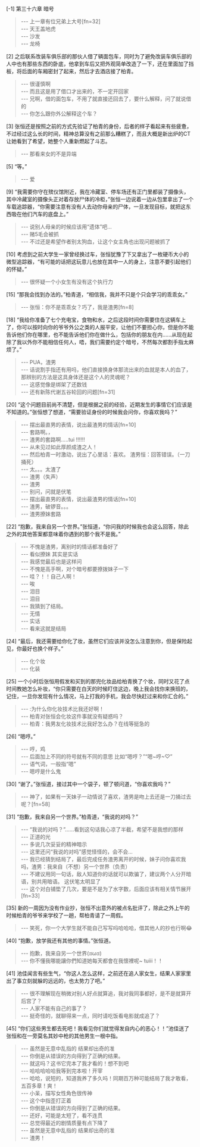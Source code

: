 
[-1] 第三十六章 暗号
>--- 上一章有位兄弟上大号[fn=32]<br>
>--- 天王盖地虎<br>
>--- 沙发<br>
>--- 龙椅<br>

[2] 之后联系改装车俱乐部的那伙人借了辆面包车，同时为了避免改装车俱乐部的人中也有那些东西的卧底，他拿到车后又把外观简单改造了一下，还在里面加了挡板，将后面的车厢密封了起来，然后才去酒店接了柏青。
>--- 很谨慎啊<br>
>--- 而且这是用了借口才出来的，不一定开回家<br>
>--- 兄啊，借的面包车，不用了就直接还回去了，要什么解释，问了就说借的<br>
>--- 你怎么跟你外公解释这个车？<br>

[3] 张恒还是按照之前的方式先验证了柏青的身份，后者的样子看起来有些疲惫，不过经过这么长的时间，精神总算没有之前那么糟糕了，而且大概是新出炉的CT让她看到了希望，她整个人重新燃起了斗志。
>--- 那看来女的不是异端<br>

[5] “等。”
>--- 爱<br>

[9] “我需要你守在殡仪馆附近，我在冷藏室、停车场还有正门里都装了摄像头，其中冷藏室的摄像头正对着存放尸体的冷柜，”张恒一边说着一边从包里拿出了一个车载追踪器，“你需要注意有没有人去动你母亲的尸体，一旦发现目标，就把这东西吸在他们汽车的底盘上。”
>--- 说别人母亲的时候应该用“遗体”吧...<br>
>--- 赌5毛会被抓<br>
>--- 不过还是希望作者别太狗血，让这个女主角也出现问题被抓了<br>

[10] 考虑到之前大学生一家曾经换过车，张恒犹豫了下又拿出了一枚硬币大小的微型追踪器，“有可能的话把这玩意儿也放在其中一人的身上，注意不要引起他们的怀疑。”
>--- 很怀疑一个小女生有没有这个执行力<br>

[15] “那我会找到办法的。”柏青道，“相信我，我并不只是个只会学习的乖乖女。”
>--- 张恒：你不是乖乖女？巧了，我是渣男[fn=8]<br>

[18] “我给你准备了七个充电宝，食物和水，之后这段时间你需要住在这辆车上了，你可以按时向你的爷爷外公之类的人报平安，让他们不要担心你，但是你不能告诉他们你在哪里，也不能告诉他们你在做什么，包括你的朋友在内……从现在起除了我以外你不能相信任何人，唔，我们需要约定个暗号，不然每次都割手指太麻烦了。”
>--- PUA，渣男<br>
>--- 话说割手指还有用吗，他们直接换身体那流出来的血就是本人的血了，那辨别的方法是这具身体还是这个人的灵魂呢？<br>
>--- 这感觉像是绑架了还数钱<br>
>--- 还有新陈代谢五谷轮回的问题[fn=31]<br>

[20] “这个问题目前尚不清楚，但是根据之前的经验，近期发生的事情它们应该是不知道的。”张恒想了想道，“需要验证身份的时候我会问你，你喜欢我吗？”
>--- 摆出最直男的表情，说出最渣男的情话[fn=10]<br>
>--- 套路啊。，<br>
>--- 渣男的套路啊.....tui !!!!!!<br>
>--- 从未见过如此厚颜成渣之人！<br>
>--- 然后柏青一时激动，说出了心里话：喜欢。
渣男恒：回答错误。（一刀捅死）<br>
>--- 太。。。太渣了<br>
>--- 渣男（失声）<br>
>--- 渣男<br>
>--- 别问，问就是伏笔<br>
>--- 摆出最直男的表情，说出最渣男的情话[fn=10]<br>
>--- 渣男，破锣音。。。<br>
>--- 渣男撩妹套路<br>

[22] “抱歉，我来自另一个世界。”张恒道，“你问我的时候我也会这么回答，除此之外的其他答案都意味着你遇到的那个我不是我。”
>--- 不愧是渣男，离别时的情话都准备好了<br>
>--- 看似撩妹  其实是实话<br>
>--- 我感觉最后也是这样问<br>
>--- 不愧是高手啊，对个暗号都要撩拨妹子一下<br>
>--- 哇？！！自己人啊！<br>
>--- 唉<br>
>--- 泪目<br>
>--- 泪目<br>
>--- 我猜到了结局。<br>
>--- 无情<br>
>--- 实话<br>
>--- 看来这就是结局<br>

[24] “最后，我还需要给你化了妆，虽然它们应该并没怎么注意到你，但是保险起见，你最好也换个样子。”
>--- 化个妆<br>
>--- 化装<br>

[25] 一个小时后张恒用假发和买到的那兜化妆品给柏青换了个妆，同时又花了点时间教她怎么补妆，“你只需要在白天的时候盯住这边，晚上我会找你来换班的，记住，一旦你发现有什么情况，马上打我的手机，我会尽快赶过来和你汇合的。”
>--- :为什么你化妆技术比我还好啊！<br>
>--- 柏青对张恒会化妆这件事就没有疑惑吗？<br>
>--- 柏青：我男友化妆技术比我好怎么办？在线等挺急的<br>

[26] “嗯哼。”
>--- 哼，鸡<br>
>--- 后面加上不同的符号就有不同的意思
比如“嗯哼？”“嗯~哼~♡”<br>
>--- 语气词，一般指“嗯”<br>
>--- 嗯哼是什么鬼<br>

[30] “谢了。”张恒道，接过其中一个袋子，顿了顿问道，“你喜欢我吗？”
>--- 神了，如果有一天妹子一动情说了喜欢，渣男是吻上去还是一刀捅过去呢？[fn=58]<br>

[31] “抱歉，我来自另一个世界。”柏青道，“我说的对吗？”
>--- “我说的对吗？”……看到这句话我心凉了半截，希望不是我想的那样<br>
>--- 正道的光<br>
>--- 多说几次妥妥的精神暗示<br>
>--- 这里还问“我说的对吗”感觉怪怪的，会不会…<br>
>--- 我已经猜到结局了，最后完成任务渣男离开的时候，妹子问你喜欢我吗，渣男：我来自（不想）另一个世界（负责）<br>
>--- 不建议用同一句话，敌人知道你的话就可以欺骗了，建议两个人分开暗语，别共用暗语。  这伏笔太明显了<br>
>--- 这个对白铺垫了几次，要是不是为了水字数，后面应该有相关情节展开[fn=33]<br>

[35] 新的一周因为没有作业抄，张恒不出意外的被点名批评了，除此之外上午的时候柏青的爷爷来学校了一趟，帮柏青请了一周假。
>--- 笑死，你一个大学生就不能自己写写吗哈哈哈，借其他人的抄也行啊😂<br>

[40] “抱歉，放学我还有其他的事情。”张恒道。
>--- 抱歉，我来自另一个世界(ಡωಡ)<br>
>--- 你不懂我哪能讓你們知道她每天都會在我懷裡呢~
tuiii！！<br>

[41] 池佳闻言有些生气，“你这人怎么这样，之前还在追人家女生，结果人家家里出了事立刻就躲的远远的，也太势力了吧。”
>--- 很不理解现在稍微对别人好点就算追，我对我同事都好，是不是就算开后宫了？<br>
>--- 人家不能有自己的事了？<br>
>--- 挺奇怪的，就聊得来一点，同时请吃饭看电影就成追了？<br>

[45] “你们这些男生都去死吧！我看见你们就觉得发自内心的恶心！！”池佳送了张恒和在一旁莫名其妙中枪的其他男生一根中指。
>--- 虽然是无意中乱指的  结果却出奇的准<br>
>--- 你倒是从错误的方向得到了正确的结果。<br>
>--- 就这吗？这书它完本了我才看的！想不到吧<br>
>--- 哈哈哈哈哈我等到完本啦！开宰<br>
>--- 哈哈，说短的，知道我养了多久吗！同期百万种可能结局了我才敢看，五百多章！爽！<br>
>--- 小呆，描写女性角色很传神<br>
>--- 这个中指歪打正着<br>
>--- 你倒是从错误的方向得到了正确的结果。<br>
>--- 还好，可能是太短了，看不连贯<br>
>--- 总觉得最近的剧情质量有点下降了<br>
>--- 虽然是无意中乱指的  结果却出奇的准<br>
>--- 渣男！<br>
